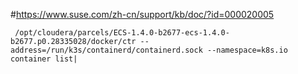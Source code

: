 

#https://www.suse.com/zh-cn/support/kb/doc/?id=000020005

```
 /opt/cloudera/parcels/ECS-1.4.0-b2677-ecs-1.4.0-b2677.p0.28335028/docker/ctr --address=/run/k3s/containerd/containerd.sock --namespace=k8s.io container list|
```
